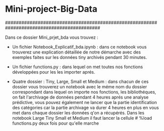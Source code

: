 # Mini-project-Big-Data


###########################################################################################

Dans ce dossier Mini_prjet_bda vous trouvez : 

* Un fichier Notebook_Explicatif_bda.ipynb : dans ce notebook vous trouverez une explication
détaillée de notre démarche avec des exemples faites sur les données tiny archivés pendant
30 minutes.

* Un fichier functions.py : dans lequel on met toutes nos fonctions développées 
pour les les importer aprés.


* Quatre dossier : Tiny, Large, Small et Medium : dans chacun de ces dossier vous 
trouverez un notebook avec le méme nom du dossier correspondant dans lequel 
on importe nos fonctions, les bibliothéques, on fait l'archivage de données pendant 4 heures aprés une analyse prédictive, vous 
pouvez également ne lancer que la partie identification des catégories car 
la partie archivage va durer 4 heures en plus en vous met dans chaque dossier les 
données q'on a récupérés.
Dans les notebook Large Tiny Small et Medium il faut lancer la cellule # %load functions.py
 deux fois pour qu'elle marche

